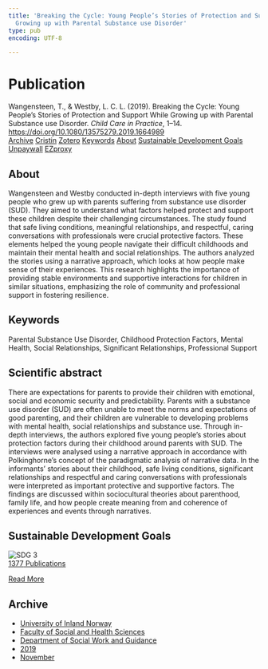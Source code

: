 ```yaml
---
title: 'Breaking the Cycle: Young People’s Stories of Protection and Support While
  Growing up with Parental Substance use Disorder'
type: pub
encoding: UTF-8

---
```

<h1>Publication</h1>
<article id="csl-bib-container-69LPZDEL" class="csl-bib-container">
  <div class="csl-bib-body"> <div class="csl-entry">Wangensteen, T., &#38; Westby, L. C. L. (2019). Breaking the Cycle: Young People’s Stories of Protection and Support While Growing up with Parental Substance use Disorder. <i>Child Care in Practice</i>, 1–14. <a href="https://doi.org/10.1080/13575279.2019.1664989">https://doi.org/10.1080/13575279.2019.1664989</a></div> </div>
  <div class="csl-bib-buttons">
    <a href="#taxonomy-article-69LPZDEL" alt="archive" class="csl-bib-button">Archive</a>
    <a href="https://app.cristin.no/results/show.jsf?id=1747266" alt="Cristin" class="csl-bib-button">Cristin</a>
    <a href="http://zotero.org/groups/5881554/items/69LPZDEL" alt="Zotero" class="csl-bib-button">Zotero</a>
    <a href="#keywords-article-69LPZDEL" alt="keywords" class="csl-bib-button">Keywords</a>
    <a href="#about-article-69LPZDEL" alt="about_pub" class="csl-bib-button">About</a>
    <a href="#sdg-article-69LPZDEL" alt="sdg" class="csl-bib-button">Sustainable Development Goals</a>
    <a href="https://doi.org/10.1080/13575279.2019.1664989" alt="Unpaywall" class="csl-bib-button">Unpaywall</a>
    <a href="https://doi.org/10.1080/13575279.2019.1664989" alt="EZproxy" class="csl-bib-button">EZproxy</a>
  </div>
  <div id="csl-bib-meta-container-69LPZDEL"></div>
</article>
<div id="csl-bib-meta-69LPZDEL" class="csl-bib-meta">
  <article id="about-article-69LPZDEL" class="about_pub-article">
    <h1>About</h1>
    Wangensteen and Westby conducted in-depth interviews with five young people who grew up with parents suffering from substance use disorder (SUD). They aimed to understand what factors helped protect and support these children despite their challenging circumstances. The study found that safe living conditions, meaningful relationships, and respectful, caring conversations with professionals were crucial protective factors. These elements helped the young people navigate their difficult childhoods and maintain their mental health and social relationships. The authors analyzed the stories using a narrative approach, which looks at how people make sense of their experiences. This research highlights the importance of providing stable environments and supportive interactions for children in similar situations, emphasizing the role of community and professional support in fostering resilience.
  </article>
  <article id="keywords-article-69LPZDEL" class="keywords-article">
    <h1>Keywords</h1>
    Parental Substance Use Disorder, Childhood Protection Factors, Mental Health, Social Relationships, Significant Relationships, Professional Support
  </article>
  <article id="abstract-article-69LPZDEL" class="abstract-article">
    <h1>Scientific abstract</h1>
    There are expectations for parents to provide their children with emotional, social and economic security and predictability. Parents with a substance use disorder (SUD) are often unable to meet the norms and expectations of good parenting, and their children are vulnerable to developing problems with mental health, social relationships and substance use. Through in-depth interviews, the authors explored five young people’s stories about protection factors during their childhood around parents with SUD. The interviews were analysed using a narrative approach in accordance with Polkinghorne’s concept of the paradigmatic analysis of narrative data. In the informants’ stories about their childhood, safe living conditions, significant relationships and respectful and caring conversations with professionals were interpreted as important protective and supportive factors. The findings are discussed within sociocultural theories about parenthood, family life, and how people create meaning from and coherence of experiences and events through narratives.
  </article>
  <article id="sdg-article-69LPZDEL" class="sdg-article">
    <h1>Sustainable Development Goals</h1>
    <div class="sdg-container"><div id="sdg3" class="sdg">
        <img src="{{< params subfolder >}}images/sdg/sdg03_en.png" class="image" alt="SDG 3">
        <div class="sdg-overlay">
          <a href="{{< params subfolder >}}en/archive/?sdg=3#archive" class="sdg-publication-count"><span>1377</span> Publications</a>
          <p><a href="https://sdgs.un.org/goals/goal3" class="sdg-read-more">Read More</a></p>
        </div>
      </div></div>
  </article>
  <article id="taxonomy-article-69LPZDEL" class="taxonomy-article">
    <h1>Archive</h1>
    <ul>
      <li><a href="{{< params subfolder >}}en/archive/?key=3DCRN523">University of Inland Norway</a></li>
      <li><a href="{{< params subfolder >}}en/archive/?key=IDKFS3MX">Faculty of Social and Health Sciences</a></li>
      <li><a href="{{< params subfolder >}}en/archive/?key=CU4VFGCV">Department of Social Work and Guidance</a></li>
      <li><a href="{{< params subfolder >}}en/archive/?key=SIJIUZDU">2019</a></li>
      <li><a href="{{< params subfolder >}}en/archive/?key=BLK8GR48">November</a></li>
    </ul>
  </article>
</div>
